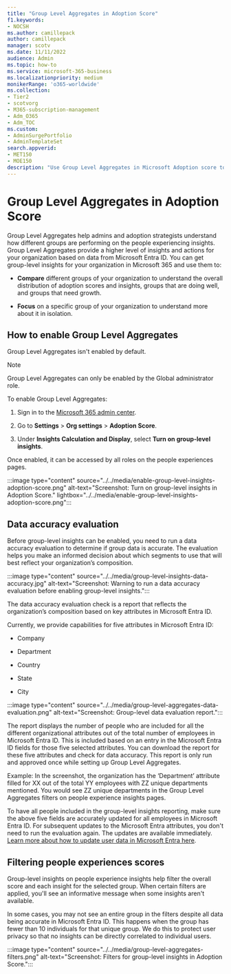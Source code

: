 ```yaml
---
title: "Group Level Aggregates in Adoption Score"
f1.keywords:
- NOCSH
ms.author: camillepack
author: camillepack
manager: scotv
ms.date: 11/11/2022
audience: Admin
ms.topic: how-to
ms.service: microsoft-365-business
ms.localizationpriority: medium
monikerRange: 'o365-worldwide'
ms.collection: 
- Tier2
- scotvorg
- M365-subscription-management 
- Adm_O365
- Adm_TOC
ms.custom: 
- AdminSurgePortfolio
- AdminTemplateSet
search.appverid:
- MET150
- MOE150
description: "Use Group Level Aggregates in Microsoft Adoption score to get group-level insights for your organization in Microsoft 365."
---
```

# Group Level Aggregates in Adoption Score

Group Level Aggregates help admins and adoption strategists understand how different groups are performing on the people experiencing insights. Group Level Aggregates provide a higher level of insights and actions for your organization based on data from Microsoft Entra ID. You can get group-level insights for your organization in Microsoft 365 and use them to:

- **Compare** different groups of your organization to understand the overall distribution of adoption scores and insights, groups that are doing well, and groups that need growth.

- **Focus** on a specific group of your organization to understand more about it in isolation.

## How to enable Group Level Aggregates

Group Level Aggregates isn't enabled by default.

> [!NOTE]
> Group Level Aggregates can only be enabled by the Global administrator role.  
  
To enable Group Level Aggregates:

1. Sign in to the <a href="https://go.microsoft.com/fwlink/p/?linkid=2024339" target="_blank">Microsoft 365 admin center</a>.

2. Go to **Settings** \> **Org settings** \> **Adoption Score**.

3. Under **Insights Calculation and Display**, select **Turn on group-level insights**.

Once enabled, it can be accessed by all roles on the people experiences pages.

:::image type="content" source="../../media/enable-group-level-insights-adoption-score.png" alt-text="Screenshot: Turn on group-level insights in Adoption Score." lightbox="../../media/enable-group-level-insights-adoption-score.png":::

## Data accuracy evaluation

Before group-level insights can be enabled, you need to run a data accuracy evaluation to determine if group data is accurate. The evaluation helps you make an informed decision about which segments to use that will best reflect your organization’s composition.

:::image type="content" source="../../media/group-level-insights-data-accuracy.jpg" alt-text="Screenshot: Warning to run a data accuracy evaluation before enabling group-level insights.":::

The data accuracy evaluation check is a report that reflects the organization’s composition based on key attributes in Microsoft Entra ID.

Currently, we provide capabilities for five attributes in Microsoft Entra ID:

- Company

- Department

- Country

- State

- City

:::image type="content" source="../../media/group-level-aggregates-data-evaluation.png" alt-text="Screenshot: Group-level data evaluation report.":::

The report displays the number of people who are included for all the different organizational attributes out of the total number of employees in Microsoft Entra ID. This is included based on an entry in the Microsoft Entra ID fields for those five selected attributes. You can download the report for these five attributes and check for data accuracy. This report is only run and approved once while setting up Group Level Aggregates.

Example: In the screenshot, the organization has the ‘Department’ attribute filled for XX out of the total YY employees with ZZ unique departments mentioned. You would see ZZ unique departments in the Group Level Aggregates filters on people experience insights pages.

To have all people included in the group-level insights reporting, make sure the above five fields are accurately updated for all employees in Microsoft Entra ID. For subsequent updates to the Microsoft Entra attributes, you don't need to run the evaluation again. The updates are available immediately. [Learn more about how to update user data in Microsoft Entra here](/azure/active-directory/fundamentals/active-directory-users-profile-azure-portal).

## Filtering people experiences scores

Group-level insights on people experience insights help filter the overall score and each insight for the selected group. When certain filters are applied, you'll see an informative message when some insights aren't available.

In some cases, you may not see an entire group in the filters despite all data being accurate in Microsoft Entra ID. This happens when the group has fewer than 10 individuals for that unique group. We do this to protect user privacy so that no insights can be directly correlated to individual users.

:::image type="content" source="../../media/group-level-aggregates-filters.png" alt-text="Screenshot: Filters for group-level insights in Adoption Score.":::
